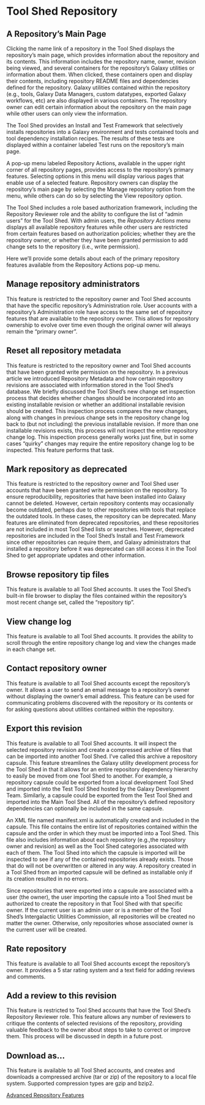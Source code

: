 # Tool Shed Repository

## A Repository’s Main Page

Clicking the name link of a repository in the Tool Shed displays the repository’s main page, which provides information about the repository and its contents. This information includes the repository name, owner, revision being viewed, and several containers for the repository’s Galaxy utilities or information about them. When clicked, these containers open and display their contents, including repository README files and dependencies defined for the repository. Galaxy utilities contained within the repository (e.g., tools, Galaxy Data Managers, custom datatypes, exported Galaxy workflows, etc) are also displayed in various containers. The repository owner can edit certain information about the repository on the main page while other users can only view the information.

The Tool Shed provides an Install and Test Framework that selectively installs repositories into a Galaxy environment and tests contained tools and tool dependency installation recipes. The results of these tests are displayed within a container labeled Test runs on the repository’s main page.

A pop-up menu labeled Repository Actions, available in the upper right corner of all repository pages, provides access to the repository’s primary features. Selecting options in this menu will display various pages that enable use of a selected feature. Repository owners can display the repository’s main page by selecting the Manage repository option from the menu, while others can do so by selecting the View repository option.

The Tool Shed includes a role based authorization framework, including the Repository Reviewer role and the ability to configure the list of “admin users” for the Tool Shed. With admin users, the *Repository Actions* menu displays all available repository features while other users are restricted from certain features based on authorization policies; whether they are the repository owner, or whether they have been granted permission to add change sets to the repository (i.e., write permission).

Here we’ll provide some details about each of the primary repository features available from the Repository Actions pop-up menu.

## Manage repository administrators

This feature is restricted to the repository owner and Tool Shed accounts that have the specific repository’s Administration role. User accounts with a repository’s Administration role have access to the same set of repository features that are available to the repository owner. This allows for repository ownership to evolve over time even though the original owner will always remain the “primary owner”.

## Reset all repository metadata

This feature is restricted to the repository owner and Tool Shed accounts that have been granted write permission on the repository. In a previous article we introduced Repository Metadata and how certain repository revisions are associated with information stored in the Tool Shed’s database. We briefly discussed the Tool Shed’s new change set inspection process that decides whether changes should be incorporated into an existing installable revision or whether an additional installable revision should be created. This inspection process compares the new changes, along with changes in previous change sets in the repository change log back to (but not including) the previous installable revision. If more than one installable revisions exists, this process will not inspect the entire repository change log. This inspection process generally works just fine, but in some cases “quirky” changes may require the entire repository change log to be inspected. This feature performs that task.

## Mark repository as deprecated

This feature is restricted to the repository owner and Tool Shed user accounts that have been granted write permission on the repository. To ensure reproducibility, repositories that have been installed into Galaxy cannot be deleted. However, certain repository contents may occasionally become outdated, perhaps due to other repositories with tools that replace the outdated tools. In these cases, the repository can be deprecated. Many features are eliminated from deprecated repositories, and these repositories are not included in most Tool Shed lists or searches. However, deprecated repositories are included in the Tool Shed’s Install and Test Framework since other repositories can require them, and Galaxy administrators that installed a repository before it was deprecated can still access it in the Tool Shed to get appropriate updates and other information.

## Browse repository tip files

This feature is available to all Tool Shed accounts. It uses the Tool Shed’s built-in file browser to display the files contained within the repository’s most recent change set, called the “repository tip”.

## View change log

This feature is available to all Tool Shed accounts. It provides the ability to scroll through the entire repository change log and view the changes made in each change set.

## Contact repository owner

This feature is available to all Tool Shed accounts except the repository’s owner. It allows a user to send an email message to a repository’s owner without displaying the owner’s email address. This feature can be used for communicating problems discovered with the repository or its contents or for asking questions about utilities contained within the repository.

## Export this revision

This feature is available to all Tool Shed accounts. It will inspect the selected repository revision and create a compressed archive of files that can be imported into another Tool Shed. I’ve called this archive a repository capsule. This feature streamlines the Galaxy utility development process for the Tool Shed in that it allows for an entire repository dependency hierarchy to easily be moved from one Tool Shed to another. For example, a repository capsule could be exported from a local development Tool Shed and imported into the Test Tool Shed hosted by the Galaxy Development Team. Similarly, a capsule could be exported from the Test Tool Shed and imported into the Main Tool Shed. All of the repository’s defined repository dependencies can optionally be included in the same capsule.

An XML file named manifest.xml is automatically created and included in the capsule. This file contains the entire list of repositories contained within the capsule and the order in which they must be imported into a Tool Shed. This file also includes information about each repository (e.g.,the repository owner and revision) as well as the Tool Shed categories associated with each of them. The Tool Shed into which the capsule is imported will be inspected to see if any of the contained repositories already exists. Those that do will not be overwritten or altered in any way. A repository created in a Tool Shed from an imported capsule will be defined as installable only if its creation resulted in no errors.

Since repositories that were exported into a capsule are associated with a user (the owner), the user importing the capsule into a Tool Shed must be authorized to create the repository in that Tool Shed with that specific owner. If the current user is an admin user or is a member of the Tool Shed’s Intergalactic Utilities Commission, all repositories will be created no matter the owner. Otherwise, only repositories whose associated owner is the current user will be created.

## Rate repository

This feature is available to all Tool Shed accounts except the repository’s owner. It provides a 5 star rating system and a text field for adding reviews and comments.

## Add a review to this revision

This feature is restricted to Tool Shed accounts that have the Tool Shed’s Repository Reviewer role. This feature allows any number of reviewers to critique the contents of selected revisions of the repository, providing valuable feedback to the owner about steps to take to correct or improve them. This process will be discussed in depth in a future post.

## Download as…

This feature is available to all Tool Shed accounts, and creates and downloads a compressed archive (tar or zip) of the repository to a local file system. Supported compression types are gzip and bzip2.

[Advanced Repository Features](/toolshed/advanced-repository-features/)
